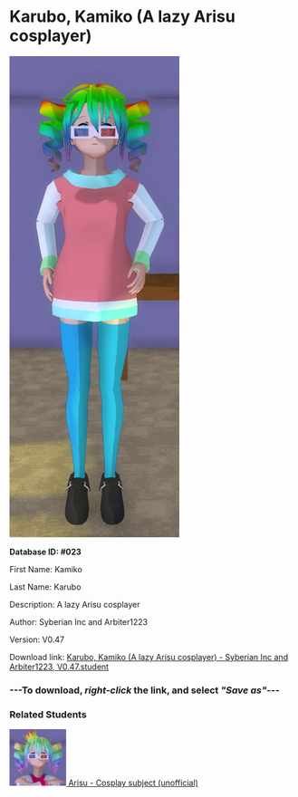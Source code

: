 # Karubo, Kamiko (A lazy Arisu cosplayer)

<img src="Files/Karubo, Kamiko (A lazy Arisu cosplayer).png" title="Karubo, Kamiko (A lazy Arisu cosplayer) - Syberian Inc and Arbiter1223, V0.47">

**Database ID: #023**

First Name: Kamiko

Last Name: Karubo

Description: A lazy Arisu cosplayer

Author: Syberian Inc and Arbiter1223

Version: V0.47

Download link: <a href="https://raw.githubusercontent.com/Arbiter1223/Daigaku-Gurashi-Custom-Students/master/Students/Files/Karubo%2C%20Kamiko%20(A%20lazy%20Arisu%20cosplayer)%20-%20Syberian%20Inc%20and%20Arbiter1223%2C%20V0.47.student">Karubo, Kamiko (A lazy Arisu cosplayer) - Syberian Inc and Arbiter1223, V0.47.student</a>

### ---**To download, _right-click_ the link, and select _"Save as"_**---

### Related Students

<a href="Tenjouhime, Arisu (A very negative bully).md"><img src="Files/Thumbs/Tenjouhime, Arisu (A very negative bully).png" height="100" width="100" title="Tenjouhime, Arisu (A very negative bully) - YamiToast, V0.47"></a><a href="Tenjouhime, Arisu (A very negative bully).md"> Arisu - Cosplay subject (unofficial)</a>

